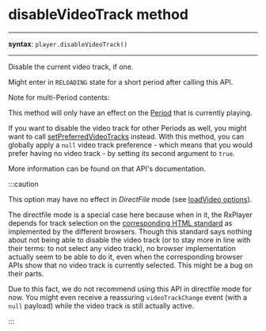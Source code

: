 # disableVideoTrack method

---

**syntax**: `player.disableVideoTrack()`

---

Disable the current video track, if one.

Might enter in `RELOADING` state for a short period after calling this API.

Note for multi-Period contents:

This method will only have an effect on the [Period](../../Getting_Started/Glossary.md#period) that is
currently playing.

If you want to disable the video track for other Periods as well, you might want
to call [setPreferredVideoTracks](./setPreferredVideoTracks.md) instead. With
this method, you can globally apply a `null` video track preference - which means
that you would prefer having no video track - by setting its second argument to
`true`.

More information can be found on that API's documentation.

:::caution

This option may have no effect in _DirectFile_ mode
(see [loadVideo options](../Loading_a_Content.md#transport)).

The directfile mode is a special case here because when in it, the RxPlayer
depends for track selection on the [corresponding HTML
standard](https://html.spec.whatwg.org/multipage/media.html) as implemented by
the different browsers.
Though this standard says nothing about not being able to disable the video
track (or to stay more in line with their terms: to not select any video track),
no browser implementation actually seem to be able to do it, even when the
corresponding browser APIs show that no video track is currently selected.
This might be a bug on their parts.

Due to this fact, we do not recommend using this API in directfile mode for
now. You might even receive a reassuring `videoTrackChange` event (with a `null`
payload) while the video track is still actually active.

:::
